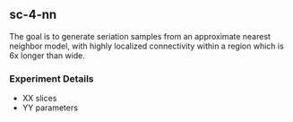 ## sc-4-nn ##

The goal is to generate seriation samples from an approximate nearest neighbor model, with 
highly localized connectivity within a region which is 6x longer than wide.  


### Experiment Details ###

* XX slices 
* YY parameters



